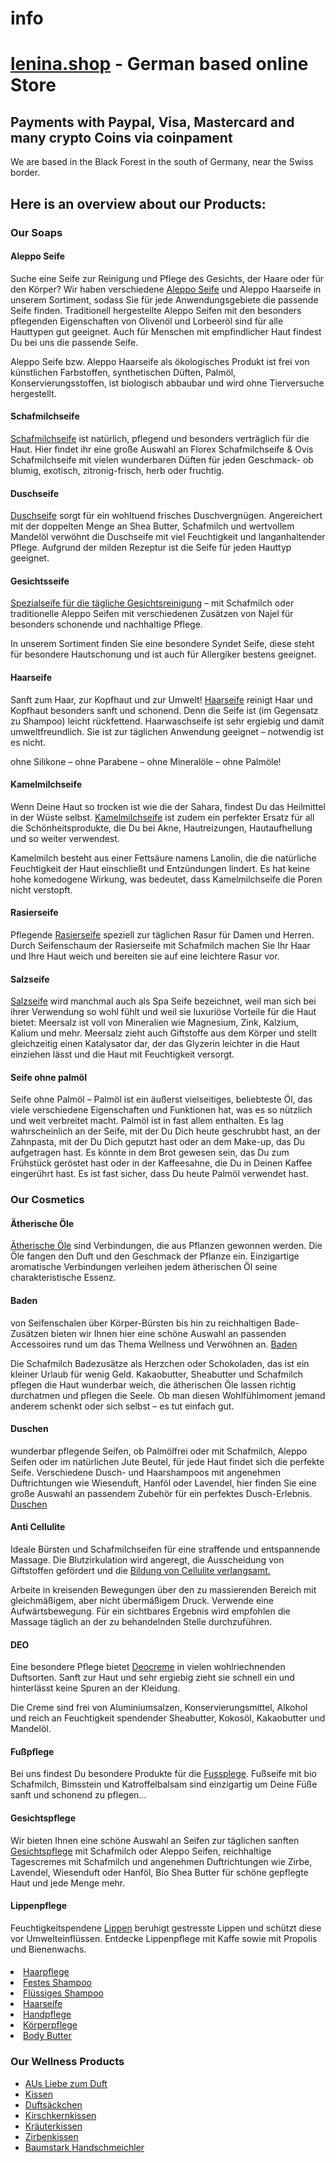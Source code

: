 # info
<h1><a href="https://www.lenina.shop">lenina.shop</a> - German based online Store</h1>
<h2>Payments with Paypal, Visa, Mastercard and many crypto Coins via coinpament</h2>
<p>We are based in the Black Forest in the south of Germany, near the Swiss border.</p>

<h2>Here is an overview about our Products:</h2>

<h3>Our Soaps</h3>
<h4>Aleppo Seife</h4>
<p>Suche eine Seife zur Reinigung und Pflege des Gesichts, der Haare oder für den Körper? Wir haben verschiedene <a href="https://www.lenina.shop/produkt-kategorie/beauty/seifen/aleppo-seife/">Aleppo Seife</a> und Aleppo Haarseife in unserem Sortiment, sodass Sie für jede Anwendungsgebiete die passende Seife finden.
Traditionell hergestellte Aleppo Seifen mit den besonders pflegenden Eigenschaften von Olivenöl und Lorbeeröl sind für alle Hauttypen gut geeignet. Auch für Menschen mit empfindlicher Haut findest Du bei uns die passende Seife.

Aleppo Seife bzw. Aleppo Haarseife als ökologisches Produkt ist frei von künstlichen Farbstoffen, synthetischen Düften, Palmöl, Konservierungsstoffen, ist biologisch abbaubar und wird ohne Tierversuche hergestellt.</p>

<h4>Schafmilchseife</h4>
<p><a href="https://www.lenina.shop/produkt-kategorie/beauty/seifen/schafmilchseife/">Schafmilchseife</a> ist natürlich, pflegend und besonders verträglich für die Haut. Hier findet ihr eine große Auswahl an Florex Schafmilchseife & Ovis Schafmilchseife mit vielen wunderbaren Düften für jeden Geschmack- ob blumig, exotisch, zitronig-frisch, herb oder fruchtig.</p>

<h4>Duschseife</h4>
<p><a href="https://www.lenina.shop/produkt-kategorie/beauty/seifen/duschseife/">Duschseife</a> sorgt für ein wohltuend frisches Duschvergnügen. Angereichert mit der doppelten Menge an Shea Butter, Schafmilch und wertvollem Mandelöl verwöhnt die Duschseife mit viel Feuchtigkeit und langanhaltender Pflege. Aufgrund der milden Rezeptur ist die Seife für jeden Hauttyp geeignet.</p>

<h4>Gesichtsseife</a></h4>
<p><a href="https://www.lenina.shop/produkt-kategorie/beauty/seifen/gesichtsseife/">Spezialseife für die tägliche Gesichtsreinigung</a> – mit Schafmilch oder traditionelle Aleppo Seifen mit verschiedenen Zusätzen von Najel für besonders schonende und nachhaltige Pflege.

In unserem Sortiment finden Sie eine besondere Syndet Seife, diese steht für besondere Hautschonung und ist auch für Allergiker bestens geeignet.</p>

<h4>Haarseife</h4>
<p>Sanft zum Haar, zur Kopfhaut und zur Umwelt! <a href="https://www.lenina.shop/produkt-kategorie/beauty/seifen/haarseife-seifen/">Haarseife</a> reinigt Haar und Kopfhaut besonders sanft und schonend. Denn die Seife ist (im Gegensatz zu Shampoo) leicht rückfettend. Haarwaschseife ist sehr ergiebig und damit umweltfreundlich. Sie ist zur täglichen Anwendung geeignet – notwendig ist es nicht.

ohne Silikone – ohne Parabene – ohne Mineralöle – ohne Palmöle!</p>

<h4>Kamelmilchseife</h4>
<p>Wenn Deine Haut so trocken ist wie die der Sahara, findest Du das Heilmittel in der Wüste selbst. <a href="https://www.lenina.shop/produkt-kategorie/beauty/seifen/kamelmilchseife-seifen/">Kamelmilchseife</a> ist zudem ein perfekter Ersatz für all die Schönheitsprodukte, die Du bei Akne, Hautreizungen, Hautaufhellung und so weiter verwendest.

Kamelmilch besteht aus einer Fettsäure namens Lanolin, die die natürliche Feuchtigkeit der Haut einschließt und Entzündungen lindert. Es hat keine hohe komedogene Wirkung, was bedeutet, dass Kamelmilchseife die Poren nicht verstopft.</p>

<h4>Rasierseife</h4>
<p>Pflegende <a href="https://www.lenina.shop/produkt-kategorie/beauty/seifen/rasierseife/">Rasierseife</a> speziell zur täglichen Rasur für Damen und Herren. Durch Seifenschaum der Rasierseife mit Schafmilch machen Sie Ihr Haar und Ihre Haut weich und bereiten sie auf eine leichtere Rasur vor.</p>

<h4>Salzseife</h4>
<p><a href="https://www.lenina.shop/produkt-kategorie/beauty/seifen/salzseife-seifen/">Salzseife</a> wird manchmal auch als Spa Seife bezeichnet, weil man sich bei ihrer Verwendung so wohl fühlt und weil sie luxuriöse Vorteile für die Haut bietet: Meersalz ist voll von Mineralien wie Magnesium, Zink, Kalzium, Kalium und mehr. Meersalz zieht auch Giftstoffe aus dem Körper und stellt gleichzeitig einen Katalysator dar, der das Glyzerin leichter in die Haut einziehen lässt und die Haut mit Feuchtigkeit versorgt.</p>

<h4>Seife ohne palmöl</h4>
<p>Seife ohne Palmöl – Palmöl ist ein äußerst vielseitiges, beliebteste Öl, das viele verschiedene Eigenschaften und Funktionen hat, was es so nützlich und weit verbreitet macht. Palmöl ist in fast allem enthalten. Es lag wahrscheinlich an der Seife, mit der Du Dich heute  geschrubbt hast, an der Zahnpasta, mit der Du Dich geputzt hast oder an dem Make-up, das Du aufgetragen hast. Es könnte in dem Brot gewesen sein, das Du zum Frühstück geröstet hast oder in der Kaffeesahne, die Du in Deinen Kaffee eingerührt hast. Es ist fast sicher, dass Du heute Palmöl verwendet hast.</p>


<h3>Our Cosmetics</h3>
<h4>Ätherische Öle</h4>
<p><a href="https://www.lenina.shop/produkt-kategorie/beauty/baden-und-duschen/aetherische-oele/">Ätherische Öle</a> sind Verbindungen, die aus Pflanzen gewonnen werden. Die Öle fangen den Duft und den Geschmack der Pflanze ein. Einzigartige aromatische Verbindungen verleihen jedem ätherischen Öl seine charakteristische Essenz.</p>


<h4>Baden</h4>
<p>von Seifenschalen über Körper-Bürsten bis hin zu reichhaltigen Bade-Zusätzen bieten wir Ihnen hier eine schöne Auswahl an passenden Accessoires rund um das Thema Wellness und Verwöhnen an. <a href="https://www.lenina.shop/produkt-kategorie/beauty/baden-und-duschen/baden/">Baden</a>

Die Schafmilch Badezusätze als Herzchen oder Schokoladen, das ist ein kleiner Urlaub für wenig Geld. Kakaobutter, Sheabutter und Schafmilch pflegen die Haut wunderbar weich, die ätherischen Öle lassen richtig durchatmen und pflegen die Seele. Ob man diesen Wohlfühlmoment jemand anderem schenkt oder sich selbst – es tut einfach gut.</p>


<h4>Duschen</h4>
<p>wunderbar pflegende Seifen, ob Palmölfrei oder mit Schafmilch, Aleppo Seifen oder im natürlichen Jute Beutel, für jede Haut findet sich die perfekte Seife. Verschiedene Dusch- und Haarshampoos mit angenehmen Duftrichtungen wie Wiesenduft, Hanföl oder Lavendel, hier finden Sie eine große Auswahl an passendem Zubehör für ein perfektes Dusch-Erlebnis. <a href="https://www.lenina.shop/produkt-kategorie/beauty/baden-und-duschen/duschen/">Duschen</a></p>


<h4>Anti Cellulite</h4>
<p>Ideale Bürsten und Schafmilchseifen für eine straffende und entspannende Massage. Die Blutzirkulation wird angeregt, die Ausscheidung von Giftstoffen gefördert und die <a href="https://www.lenina.shop/produkt-kategorie/beauty/hautpflege-und-koerperpflege/anti-cellulite/">Bildung von Cellulite verlangsamt.</a> 

Arbeite in kreisenden Bewegungen über den zu massierenden Bereich mit gleichmäßigem, aber nicht übermäßigem Druck. Verwende eine Aufwärtsbewegung. Für ein sichtbares Ergebnis wird empfohlen die Massage täglich an der zu behandelnden Stelle durchzuführen.</p>


<h4>DEO</h4>
<p>Eine besondere Pflege bietet <a href="https://www.lenina.shop/produkt-kategorie/beauty/hautpflege-und-koerperpflege/deo/">Deocreme</a> in vielen wohlriechnenden Duftsorten. Sanft zur Haut und sehr ergiebig zieht sie schnell ein und hinterlässt keine Spuren an der Kleidung.

Die Creme sind frei von Aluminiumsalzen, Konservierungsmittel, Alkohol und reich an Feuchtigkeit spendender Sheabutter, Kokosöl, Kakaobutter und Mandelöl.</p>


<h4>Fußpflege</h4>
<p>Bei uns findest Du besondere Produkte für die <a href="https://www.lenina.shop/produkt-kategorie/beauty/hautpflege-und-koerperpflege/fusspflege-hautpflege-und-koerperpflege/">Fussplege</a>. Fußseife mit bio Schafmilch, Bimsstein und Katroffelbalsam    sind einzigartig um Deine Füße sanft und schonend zu pflegen…</p>

<h4>Gesichtspflege</h4>
<p>Wir bieten Ihnen eine schöne Auswahl an Seifen zur täglichen sanften <a href="https://www.lenina.shop/produkt-kategorie/beauty/hautpflege-und-koerperpflege/gesichtspflege/">Gesichtspflege</a> mit Schafmilch oder Aleppo Seifen, reichhaltige Tagescremes mit Schafmilch und angenehmen Duftrichtungen wie Zirbe, Lavendel, Wiesenduft oder Hanföl, Bio Shea Butter für schöne gepflegte Haut und jede Menge mehr.</p>

<h4>Lippenpflege</h4>
<p>Feuchtigkeitspendene <a href="https://www.lenina.shop/produkt-kategorie/beauty/hautpflege-und-koerperpflege/gesichtspflege/lippen/">Lippen</a> beruhigt gestresste Lippen und schützt diese vor Umwelteinflüssen. Entdecke Lippenpflege mit Kaffe sowie mit Propolis und Bienenwachs.</p>

<h4></h4>
<p></p>

<h4></h4>
<p></p>

<h4></h4>
<p></p>

<h4></h4>
<p></p>

<h4></h4>
<p></p>

<h4></h4>
<p></p>


  <li><a href="https://www.lenina.shop/produkt-kategorie/beauty/hautpflege-und-koerperpflege/haarpflege/">Haarpflege</a></li>
  <li><a href="https://www.lenina.shop/produkt-kategorie/beauty/hautpflege-und-koerperpflege/haarpflege/festes-shampoo-seifen/">Festes Shampoo</a></li>
  <li><a href="https://www.lenina.shop/produkt-kategorie/beauty/hautpflege-und-koerperpflege/haarpflege/fluessiges-shampoo/">Flüssiges Shampoo</a></li>
  <li><a href="https://www.lenina.shop/produkt-kategorie/beauty/hautpflege-und-koerperpflege/haarpflege/haarseife-haarpflege/">Haarseife</a></li>
  <li><a href="https://www.lenina.shop/produkt-kategorie/beauty/hautpflege-und-koerperpflege/handpflege/">Handpflege</a></li>
  <li><a href="https://www.lenina.shop/produkt-kategorie/beauty/hautpflege-und-koerperpflege/koerperpflege/">Körperpflege</a></li>
  <li><a href="https://www.lenina.shop/produkt-kategorie/beauty/hautpflege-und-koerperpflege/koerperpflege/body-butter/">Body Butter</a></li>
 
</ul>


<h3>Our Wellness Products</h3>
<ul>
  <li><a href="https://www.lenina.shop/produkt-kategorie/gesundheit-und-wellness/aus-liebe-zum-duft/">AUs Liebe zum Duft</a></li>
  <li><a href="https://www.lenina.shop/produkt-kategorie/gesundheit-und-wellness/kissen/">Kissen</a></li>
  <li><a href="https://www.lenina.shop/produkt-kategorie/gesundheit-und-wellness/kissen/duftsaeckchen/">Duftsäckchen</a></li>
  <li><a href="https://www.lenina.shop/produkt-kategorie/gesundheit-und-wellness/kissen/kirschkernkissen/">Kirschkernkissen</a></li>
  <li><a href="https://www.lenina.shop/produkt-kategorie/gesundheit-und-wellness/kissen/kraeuterkissen/">Kräuterkissen</a></li>
  <li><a href="https://www.lenina.shop/produkt-kategorie/gesundheit-und-wellness/kissen/zirbenkissen/">Zirbenkissen</a></li>
  <li><a href="https://www.lenina.shop/produkt-kategorie/gesundheit-und-wellness/gluecksbringer/baumstark-handschmeichler/">Baumstark Handschmeichler</a></li>
</ul>
